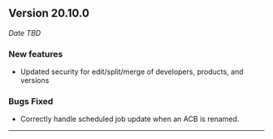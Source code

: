 
## Version 20.10.0
_Date TBD_

### New features
* Updated security for edit/split/merge of developers, products, and versions

### Bugs Fixed
* Correctly handle scheduled job update when an ACB is renamed.

---
